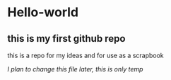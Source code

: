 # Hello-world
## this is my first github repo
 this is a repo for my ideas and for use as a scrapbook  
 
 
 *I plan to change this file later, this is only temp*
